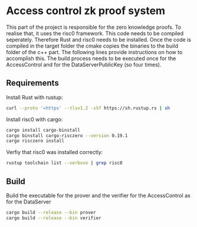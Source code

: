 # Access control zk proof system

This part of the project is responsible for the zero knowledge proofs. To realise that, it uses the risc0 framework. This code needs to be compiled seperately. Therefore Rust and risc0 needs to be installed. Once the code is compiled in the target folder the cmake copies the binaries to the build folder of the c++ part. The following lines provide instructions on how to accomplish this. The build process needs to be executed once for the AccessControl and for the DataServerPublicKey (so four times).

## Requirements

Install Rust with rustup:

```bash
curl --proto '=https' --tlsv1.2 -sSf https://sh.rustup.rs | sh
```

Install risc0 with cargo:

```bash
cargo install cargo-binstall
cargo binstall cargo-risczero --version 0.19.1
cargo risczero install
```

Verfiy that risc0 was installed correctly:

```bash
rustup toolchain list --verbose | grep risc0
```

## Build

Build the executable for the prover and the verifier for the AccessControl as for the DataServer

```bash
cargo build --release --bin prover
cargo build --release --bin verifier
```
